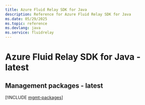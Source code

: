 ```yaml
---
title: Azure Fluid Relay SDK for Java
description: Reference for Azure Fluid Relay SDK for Java
ms.date: 05/29/2025
ms.topic: reference
ms.devlang: java
ms.service: fluidrelay
---
```

# Azure Fluid Relay SDK for Java - latest

## Management packages - latest
[!INCLUDE [mgmt-packages](fluid-relay-mgmt-index.md)]